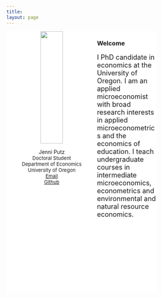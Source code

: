 ```yaml
---
title: 
layout: page
---
```


<html>
<head>
<meta name="viewport" content="width=device-width, initial-scale=1">
<script src="https://kit.fontawesome.com/4ddc2e813a.js" crossorigin="anonymous"></script>
<style>
img {
  object-fit: cover;
  width:300px;
  height:300px;
}
</style>
   
<style>
	
* {
  box-sizing: border-box;
}
	

/* Create two unequal columns that floats next to each other */
.column {
  float: left;
  padding: 0px;
  height: 700px; 
}

.left {
  width: 60%;
}

.right {
  width: 40%;
}

/* Clear floats after the columns */
.row:after {
  content: "";
  display: table;
  clear: both;
}
</style>
</head>
<body>


<div class="row" align="left">
  <div class="column left" align = "center" style="background-color:#ffffff;">
     <img src="/headshot1.jpg" style="width:50%">
     <p style="text-align:center">Jenni Putz <br />
  <font size="-1"> Doctoral Student <br /> Department of Economics <br /> University of Oregon <br />	  
   <i class="fas fa-envelope"></i> <a href="mailto:jputz@uoregon.edu">    Email</a><br />
   <i class="fab fa-github-square"></i><a href="https://github.com/jenni-putz">    Github</a><br />
   </font></p>
  </div>
  <div class="column right" style="background-color:#ffffff;">
	  <h3> Welcome </h3>
    <p> <font size="4">I PhD candidate in economics at the University of Oregon. I am an applied microeconomist with broad research interests in applied microeconometrics and the economics of education. I teach undergraduate courses in intermediate microeconomics, econometrics and environmental and natural resource economics. <br />  
 </font> </p>
  </div>
</div>

</body>
</html>





